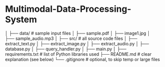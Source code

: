 # Multimodal-Data-Processing-System
│
├── data/                          # sample input files
│   ├── sample.pdf
│   ├── image1.jpg
│   ├── sample_audio.mp3
│
├── src/                           # all source code files
│   ├── extract_text.py
│   ├── extract_image.py
│   ├── extract_audio.py
│   ├── database.py
│   ├── query_handler.py
│   ├── main.py
│
├── requirements.txt               # list of Python libraries used
├── README.md                      # clear explanation (see below)
└── .gitignore                     # optional, to skip temp or large files
